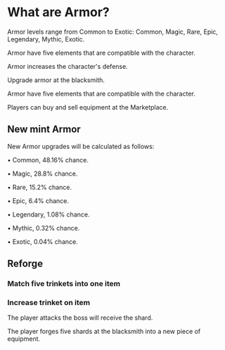 # What are Armor?

Armor levels range from Common to Exotic: Common, Magic, Rare, Epic, Legendary, Mythic, Exotic.

Armor have five elements that are compatible with the character.

Armor increases the character's defense.

Upgrade armor at the blacksmith.

Armor have five elements that are compatible with the character.

Players can buy and sell equipment at the Marketplace.

## New mint Armor

New Armor upgrades will be calculated as follows:

• Common, 48.16% chance. 

• Magic, 28.8% chance. 

• Rare, 15.2% chance. 

• Epic, 6.4% chance. 

• Legendary, 1.08% chance. 

• Mythic, 0.32% chance. 

• Exotic, 0.04% chance. 

## Reforge

### Match five trinkets into one item

### Increase trinket on item


The player attacks the boss will receive the shard.

The player forges five shards at the blacksmith into a new piece of equipment.